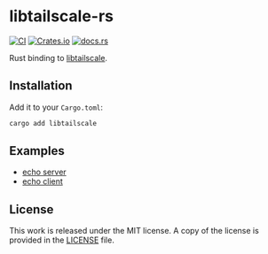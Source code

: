 # libtailscale-rs

[![CI](https://github.com/messense/libtailscale-rs/actions/workflows/CI.yml/badge.svg)](https://github.com/messense/libtailscale-rs/actions/workflows/CI.yml)
[![Crates.io](https://img.shields.io/crates/v/libtailscale.svg)](https://crates.io/crates/libtailscale)
[![docs.rs](https://docs.rs/libtailscale/badge.svg)](https://docs.rs/libtailscale/)

Rust binding to [libtailscale](https://github.com/tailscale/libtailscale).

## Installation

Add it to your ``Cargo.toml``:

```bash
cargo add libtailscale
```

## Examples

* [echo server](./examples/echo_server.rs)
* [echo client](./examples/echo_client.rs)

## License

This work is released under the MIT license. A copy of the license is provided in the [LICENSE](./LICENSE) file.

